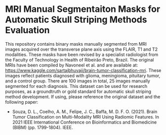 # MRI Manual Segmentaiton Masks for Automatic Skull Striping Methods Evaluation

This repository contains binary masks manually segmented from MRI images acquired over the transverse plane axis using the FLAIR, T1 and T2 modalities. These masks have been revised by a specialist radiologist from the Faculty of Technology in Health of Ribeirão Preto, Brazil. The original MRIs have been compiled by Navoneel et al. and are available at: <https://www.kaggle.com/sartajbhuvaji/brain-tumor-classification-mri>. These images reflect patients diagnosed with glioma, meningioma, pituitary tumor, and a control group. There are 100 images in total, 25 images manually segmented for each diagnosis. This dataset can be used for research purposes, as a groundtruth or gold standard for automatic skull striping method development. If using, please reference the original dataset and the following paper:

- Souza, D. L., Coelho, A. M., Felipe, J. C., Baffa, M. D. F. O. (2021). Brain Tumor Classification on Multi-Modality MRI Using Radiomic Features. In 2021 IEEE International Conference on Bioinformatics and Biomedicine (BIBM) (pp. 1799-1804). IEEE.
